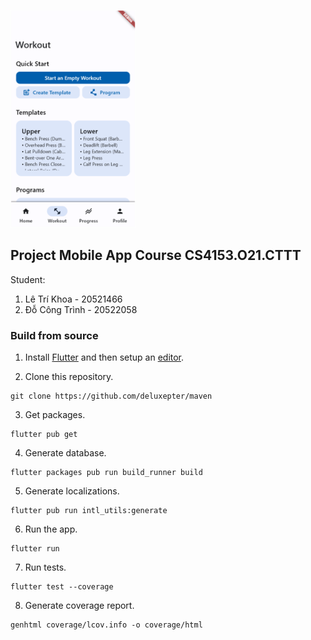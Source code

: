 <p>
    <img src="https://github.com/hell-angle/Project_Mobile_App/blob/master/metadata/en-US/images/phoneScreenshots/home.png?raw=true" width="200" />
</p>

## Project Mobile App Course CS4153.O21.CTTT

Student:

1. Lê Trí Khoa - 20521466
2. Đỗ Công Trình - 20522058

### Build from source

1. Install [Flutter](https://docs.flutter.dev/get-started/install) and then setup an [editor](https://developer.android.com/studio).

2. Clone this repository.

```
git clone https://github.com/deluxepter/maven
```

3. Get packages.

```
flutter pub get
```

4. Generate database.

```
flutter packages pub run build_runner build
```

5. Generate localizations.

```
flutter pub run intl_utils:generate
```

6. Run the app.

```
flutter run
```

7. Run tests.

```
flutter test --coverage
```

8. Generate coverage report.

```
genhtml coverage/lcov.info -o coverage/html
```
